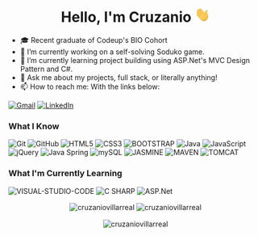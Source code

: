 <h1 align="center">Hello, I'm Cruzanio  <img src="Hi.gif" width="30" height="30"/></h1> 

<!--
**cruzaniovillarreal/cruzaniovillarreal** is a ✨ _special_ ✨ repository because its `README.md` (this file) appears on your GitHub profile. -->

- 🎓 Recent graduate of Codeup's BIO Cohort
- 🔭 I’m currently working on a self-solving Soduko game.
- 🌱 I’m currently learning project building using ASP.Net's MVC Design Pattern and C#.
- 💬 Ask me about my projects, full stack, or literally anything!
- 📫 How to reach me: With the links below:

[![Gmail](https://img.shields.io/badge/-GMAIL-D14836?style=for-the-badge&logo=gmail&logoColor=white)](mailto:cruzanio.villarreal@gmail.com)
[![LinkedIn](https://img.shields.io/badge/-LINKEDIN-0077B5?style=for-the-badge&logo=linkedin&logoColor=white)](https://www.linkedin.com/in/cruzaniovillarreal/)

<h3>What I Know</h3>

![Git](https://img.shields.io/badge/-Git-222222?style=flat&logo=git&logoColor=F05032)
![GitHub](https://img.shields.io/badge/-GitHub-222222?style=flat&logo=github&logoColor=181717)
![HTML5](https://img.shields.io/badge/-HTML5-000000?style=flat&logo=html5)
![CSS3](https://img.shields.io/badge/-CSS3-000000?style=flat&logo=css3)
![BOOTSTRAP](https://img.shields.io/badge/-Bootstrap-000000?style=flat&logo=bootstrap)
![Java](https://img.shields.io/badge/-Java-000000?style=flat&logo=java)
![JavaScript](https://img.shields.io/badge/-JavaScript-000000?style=flat&logo=javascript)
![jQuery](https://img.shields.io/badge/-jQuery-222222?style=flat&logo=jQuery&logoColor=0769AD)
![Java Spring](https://img.shields.io/badge/-Spring-222222?style=flat&logo=spring&logoColor=6DB33F)
![mySQL](https://img.shields.io/badge/-mySQL-000000?style=flat&logo=mysql)
![JASMINE](https://img.shields.io/badge/-Jasmine-000000?style=flat&logo=jasmine)
![MAVEN](https://img.shields.io/badge/-Maven-000000?style=flat&logo=apache-maven)
![TOMCAT](https://img.shields.io/badge/-Tomcat-000000?style=flat&logo=apache-tomcat)

<h3>What I'm Currently Learning</h3>

![VISUAL-STUDIO-CODE](https://img.shields.io/badge/-VSC-000000?style=flat&logo=visual-studio-code)
![C SHARP](https://img.shields.io/badge/-C%23-000000?style=flat&logo=c-sharp)
![ASP.Net](https://img.shields.io/badge/-ASP.Net-000000?style=flat&logo=asp.net)


<p align="center">
  <img align="center" src="https://github-readme-streak-stats.herokuapp.com/?user=cruzaniovillarreal&theme=tokyonight" alt="cruzaniovillarreal" />
  <img align="center" src="https://github-readme-stats.vercel.app/api?username=cruzaniovillarreal&show_icons=true&theme=tokyonight" alt="cruzaniovillarreal" />
</p>

<p align="center">
  <img align="center" src="https://github-readme-stats.vercel.app/api/top-langs/?username=cruzaniovillarreal&layout=compact&theme=tokyonight" alt="cruzaniovillarreal" />
</p>



<!-- ![GitHub stats](https://github-readme-stats.vercel.app/api?username=cruzaniovillarreal&show_icons=true&theme=tokyonight) -->

<!-- ![Top Langs](https://github-readme-stats.vercel.app/api/top-langs/?username=cruzaniovillarreal&theme=tokyonight) -->

